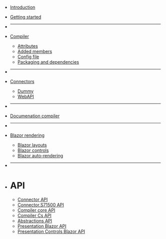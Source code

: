 * [Introduction](/articles/conceptual/Conceptual.md)
* [Getting started](/README.md#getting-started)
* ---
* [Compiler](/articles/compiler/README.md)
    * [Attributes](/articles/compiler/ATTRIBUTES.md)
    * [Added members](/articles/compiler/ADDED_MEMBERS.md)
    * [Config file](/articles/compiler/CONFIG_FILE.md)
    * [Packaging and dependencies](/articles/compiler/PACKAGING.md)
    
* ---
* [Connectors](/articles/connectors/README.md)
    * [Dummy](/articles/connectors/Dummy.md)
    * [WebAPI](/articles/connectors/WebAPI.md)
* ---
* [Documenation compiler](/articles/ixd/IXD.md)
* ---
* [Blazor rendering](/articles/blazor/README.md)
    * [Blazor layouts](/articles/blazor/LAYOUTS.md)
    * [Blazor controls](/articles/blazor/LIBRARIES.md)
    * [Blazor auto-rendering](/articles/blazor/RENDERABLECONTENT.md)
* ---
* # API
  * [Connector API](/api/Ix.Connector/Ix.Connector.md)
  * [Connector.S71500 API](/api/Ix.Connector.S71500.WebAPI/Ix.Connector.S71500.WebAPI.md)
  * [Compiler core API](/api/IX.Compiler/IX.Compiler.md)
  * [Compiler Cs API](/api/IX.Compiler.Cs/IX.Compiler.Cs.md)
  * [Abstractions API](/api/Ix.Abstractions/Ix.Abstractions.md)
  * [Presentation Blazor API](/api/Ix.Presentation.Blazor/Ix.Presentation.Blazor.md)
  * [Presentation Controls Blazor API](/api/Ix.Presentation.Blazor.Controls/Ix.Presentation.Blazor.Controls.md)


